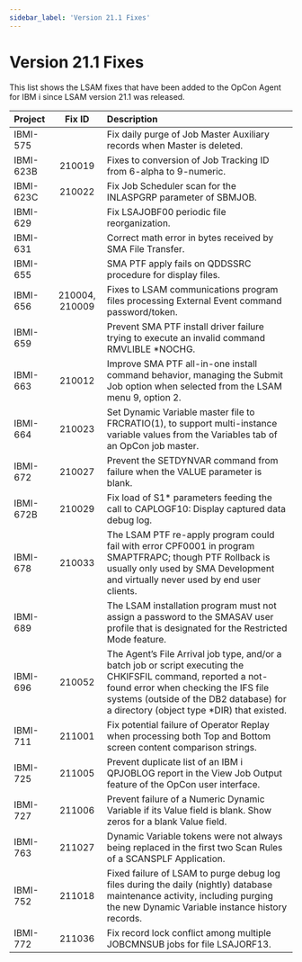 ```yaml
---
sidebar_label: 'Version 21.1 Fixes'
---
```


# Version 21.1 Fixes

This list shows the LSAM fixes that have been added to the OpCon Agent for IBM i since LSAM version 21.1 was released.

| Project   | Fix ID | Description |
| :--------- | :------: | :----------- |
| IBMI-575   | |Fix daily purge of Job Master Auxiliary records when Master is deleted.|
| IBMI-623B  | 210019 |Fixes to conversion of Job Tracking ID from 6-alpha to 9-numeric.|
| IBMI-623C  | 210022 |Fix Job Scheduler scan for the INLASPGRP parameter of SBMJOB.|
| IBMI-629   |  |Fix LSAJOBF00 periodic file reorganization.|
| IBMI-631   |  |Correct math error in bytes received by SMA File Transfer.|
| IBMI-655   |  |SMA PTF apply fails on QDDSSRC procedure for display files.|       
| IBMI-656   | 210004, 210009 |Fixes to LSAM communications program files processing External Event command password/token.|
| IBMI-659   |  |Prevent SMA PTF install driver failure trying to execute an invalid command RMVLIBLE \*NOCHG.|
| IBMI-663   | 210012 |Improve SMA PTF all-in-one install command behavior, managing the Submit Job option when selected from the LSAM menu 9, option 2.|
| IBMI-664   | 210023 |Set Dynamic Variable master file to FRCRATIO(1), to support multi-instance variable values from the Variables tab of an OpCon job master.|
| IBMI-672   | 210027 |Prevent the SETDYNVAR command from failure when the VALUE parameter is blank.|
| IBMI-672B  | 210029 |Fix load of S1\* parameters feeding the call to CAPLOGF10: Display captured data debug log.|
| IBMI-678   | 210033 |The LSAM PTF re-apply program could fail with error CPF0001 in program SMAPTFRAPC; though PTF Rollback is usually only used by SMA Development and virtually never used by end user clients.|
| IBMI-689   | 	|The LSAM installation program must not assign a password to the SMASAV user profile that is designated for the Restricted Mode feature.|
| IBMI-696   | 210052 |The Agent’s File Arrival job type, and/or a batch job or script executing the CHKIFSFIL command, reported a not-found error when checking the IFS file systems (outside of the DB2 database) for a directory (object type \*DIR) that existed.|
| IBMI-711   | 211001 |Fix potential failure of Operator Replay when processing both Top and Bottom screen content comparison strings.|
| IBMI-725   | 211005 |Prevent duplicate list of an IBM i QPJOBLOG report in the View Job Output feature of the OpCon user interface.|
| IBMI-727   | 211006 |Prevent failure of a Numeric Dynamic Variable if its Value field is blank.  Show zeros for a blank Value field.|
| IBMI-763   | 211027 |Dynamic Variable tokens were not always being replaced in the first two Scan Rules of a SCANSPLF Application.|
| IBMI-752   | 211018 |Fixed failure of LSAM to purge debug log files during the daily (nightly) database maintenance activity, including purging the new Dynamic Variable instance history records.|
| IBMI-772   | 211036 |Fix record lock conflict among multiple JOBCMNSUB jobs for file LSAJORF13.|


